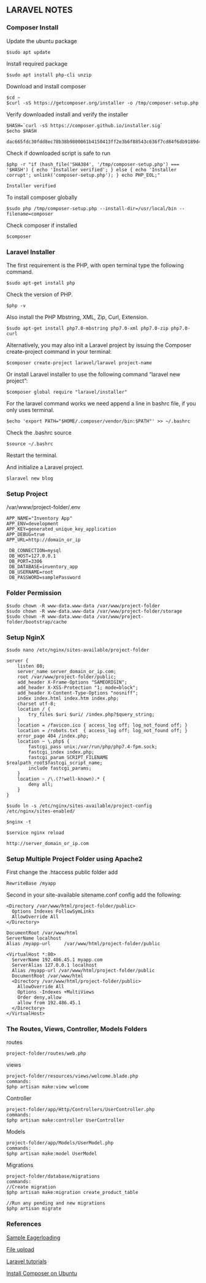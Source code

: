 ## LARAVEL NOTES
### Composer Install
Update the ubuntu package
```vim
$sudo apt update
```
Install required package
```vim
$sudo apt install php-cli unzip
```
Download and install composer
```vim
$cd ~
$curl -sS https://getcomposer.org/installer -o /tmp/composer-setup.php
```
Verify downloaded install and verify the installer
```vim
$HASH=`curl -sS https://composer.github.io/installer.sig`
$echo $HASH
```
```
dac665fdc30fdd8ec78b38b9800061b4150413ff2e3b6f88543c636f7cd84f6db9189d43a81e5503cda447da73c7e5b6
```
Check if downloaded script is safe to run
```vim
$php -r "if (hash_file('SHA384', '/tmp/composer-setup.php') === '$HASH') { echo 'Installer verified'; } else { echo 'Installer corrupt'; unlink('composer-setup.php'); } echo PHP_EOL;"
```
```
Installer verified
```
To install composer globally
```vim
$sudo php /tmp/composer-setup.php --install-dir=/usr/local/bin --filename=composer
```
Check composer if installed
```vim
$composer
```
### Laravel Installer

The first requirement is the PHP, with open terminal type the following command.

```vim
$sudo apt-get install php
```
Check the version of PHP. 
```vim
$php -v 
```
Also install the PHP Mbstring, XML, Zip, Curl, Extension.
```vim
$sudo apt-get install php7.0-mbstring php7.0-xml php7.0-zip php7.0-curl
```
Alternatively, you may also init a Laravel project by issuing the Composer create-project command in your terminal:
```vim
$composer create-project laravel/laravel project-name
```
Or install Laravel installer to use the following command “laravel new project”:
```vim
$composer global require "laravel/installer"
```
For the laravel command works we need append a line in bashrc file, if you only uses terminal.
```vim
$echo 'export PATH="$HOME/.composer/vendor/bin:$PATH"' >> ~/.bashrc
```
Check the .bashrc source
```vim
$source ~/.bashrc
```
Restart the terminal.

And initialize a Laravel project.
```vim
$laravel new blog
```
### Setup Project
/var/www/project-folder/.env
```
APP_NAME="Inventory App"
APP_ENV=development
APP_KEY=generated_unique_key_application
APP_DEBUG=true
APP_URL=http://domain_or_ip

 DB_CONNECTION=mysql
 DB_HOST=127.0.0.1
 DB_PORT=3306
 DB_DATABASE=inventory_app
 DB_USERNAME=root
 DB_PASSWORD=samplePassword
```
### Folder Permission
```vim
$sudo chown -R www-data.www-data /var/www/project-folder
$sudo chown -R www-data.www-data /var/www/project-folder/storage
$sudo chown -R www-data.www-data /var/www/project-folder/bootstrap/cache
```
### Setup NginX
```vim
$sudo nano /etc/nginx/sites-available/project-folder
```
```vim
server {
    listen 80;
    server_name server_domain_or_ip.com;
    root /var/www/project-folder/public;
    add_header X-Frame-Options "SAMEORIGIN";
    add_header X-XSS-Protection "1; mode=block";
    add_header X-Content-Type-Options "nosniff";
    index index.html index.htm index.php;
    charset utf-8;
    location / {
        try_files $uri $uri/ /index.php?$query_string;
    }
    location = /favicon.ico { access_log off; log_not_found off; }
    location = /robots.txt  { access_log off; log_not_found off; }
    error_page 404 /index.php;
    location ~ \.php$ {
        fastcgi_pass unix:/var/run/php/php7.4-fpm.sock;
        fastcgi_index index.php;
        fastcgi_param SCRIPT_FILENAME $realpath_root$fastcgi_script_name;
        include fastcgi_params;
    }
    location ~ /\.(?!well-known).* {
        deny all;
    }
}
```
```vim
$sudo ln -s /etc/nginx/sites-available/project-config /etc/nginx/sites-enabled/
```
```vim
$nginx -t
```
```vim
$service nginx reload
```
```vim
http://server_domain_or_ip.com
```
### Setup Multiple Project Folder using Apache2
First change the .htaccess public folder add 
```vim
RewriteBase /myapp
```
Second in your site-available sitename.conf config add the following: <br>
```vim
<Directory /var/www/html/project-folder/public>
  Options Indexes FollowSymLinks
  AllowOverride All
</Directory>
```
```vim
DocumentRoot /var/www/html
ServerName localhost 
Alias /myapp-url     /var/www/html/project-folder/public
```
```vim
<VirtualHost *:80>
  ServerName 192.486.45.1 myapp.com
  ServerAlias 127.0.0.1 localhost
  Alias /myapp-url /var/www/html/project-folder/public
  DocumentRoot /var/www/html
  <Directory /var/www/html/project-folder/public>
    AllowOverride All
    Options -Indexes +MultiViews
    Order deny,allow
    allow from 192.486.45.1
  </Directory>
</VirtualHost>
```
### The Routes, Views, Controller, Models Folders
routes
```vim
project-folder/routes/web.php 
```
views 
```vim
project-folder/resources/views/welcome.blade.php
commands:
$php artisan make:view welcome
```
Controller
```vim
project-folder/app/Http/Controllers/UserController.php
commands:
$php artisan make:controller UserController
```
Models
```vim
project-folder/app/Models/UserModel.php
commands:
$php artisan make:model UserModel
```
Migrations
```vim
project-folder/database/migrations
commands:
//Create migration
$php artisan make:migration create_product_table

//Run any pending and new migrations
$php artisan migrate
```
### References

[Sample Eagerloading](https://vegibit.com/laravel-hasmany-and-belongsto-tutorial/)

[File upload](https://appdividend.com/2022/02/28/laravel-file-upload/)

[Laravel tutorials](https://laravel-news.com/category/tutorials)

[Install Composer on Ubuntu](https://www.digitalocean.com/community/tutorials/how-to-install-and-use-composer-on-ubuntu-20-04)
